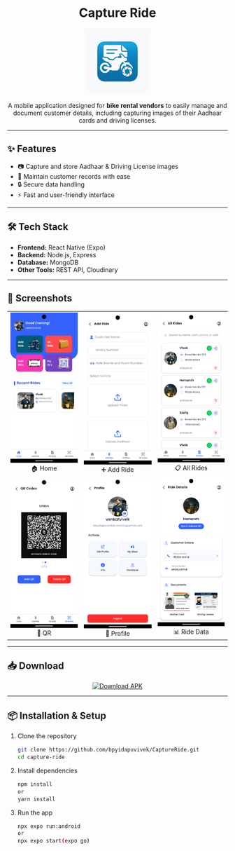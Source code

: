<h1 align="center">Capture Ride</h1>  

<p align="center">
  <img src="./src/assets/icon.png" alt="App Logo" width="150"/>
</p>

<p align="center">
  A mobile application designed for <b>bike rental vendors</b> to easily manage and document customer details, including capturing images of their Aadhaar cards and driving licenses.  
</p>

---

## ✨ Features
- 📷 Capture and store Aadhaar & Driving License images  
- 👤 Maintain customer records with ease  
- 🔒 Secure data handling  
- ⚡ Fast and user-friendly interface  

---

## 🛠️ Tech Stack
- **Frontend:** React Native (Expo)  
- **Backend:** Node.js, Express  
- **Database:** MongoDB  
- **Other Tools:** REST API, Cloudinary  

---

## 📸 Screenshots
<p align="center">
  <table align="center">
    <tr>
      <td align="center"><img src="./app-screen-images/HOME.png" alt="Home Screen" width="200"/><br/>🏠 Home</td>
      <td align="center"><img src="./app-screen-images/ADDRIDE.png" alt="Add Ride" width="200"/><br/>➕ Add Ride</td>
      <td align="center"><img src="./app-screen-images/ALLRIDES.png" alt="All Rides" width="200"/><br/>📋 All Rides</td>
    </tr>
    <tr>
      <td align="center"><img src="./app-screen-images/QR.png" alt="QR Screen" width="200"/><br/>🔗 QR</td>
      <td align="center"><img src="./app-screen-images/PROFILE.png" alt="Profile Screen" width="200"/><br/>👤 Profile</td>
      <td align="center"><img src="./app-screen-images/RIDEDATA.png" alt="Ride Data Screen" width="200"/><br/>📊 Ride Data</td>
    </tr>
  </table>
</p>

---

## 📥 Download

<p align="center">
  <a href="https://your-apk-link.com">
    <img src="https://img.shields.io/badge/Download-APK-brightgreen?style=for-the-badge&logo=android" alt="Download APK"/>
  </a>
</p>


---

## 📦 Installation & Setup  

1. Clone the repository  
   ```bash
   git clone https://github.com/bpyidapuvivek/CaptureRide.git
   cd capture-ride
2. Install dependencies
   ```bash
   npm install
   or
   yarn install
3. Run the app
   ```bash
   npx expo run:android
   or
   npx expo start(expo go)
